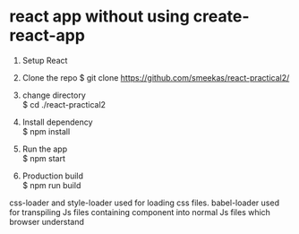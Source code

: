 # react app without using create-react-app

1. Setup React

2. Clone the repo
 $ git clone https://github.com/smeekas/react-practical2/

3. change directory</br>
 $ cd ./react-practical2

4. Install dependency</br>
 $ npm install

5. Run the app</br>
 $ npm start

6. Production build</br>
 $ npm run build

css-loader and style-loader used for loading css files.
babel-loader used for  transpiling Js files containing component into normal Js files which browser understand